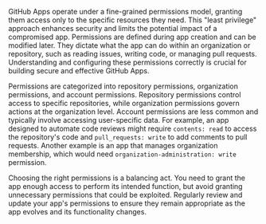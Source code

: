 GitHub Apps operate under a fine-grained permissions model, granting them access only to the specific resources they need. This "least privilege" approach enhances security and limits the potential impact of a compromised app. Permissions are defined during app creation and can be modified later. They dictate what the app can do within an organization or repository, such as reading issues, writing code, or managing pull requests. Understanding and configuring these permissions correctly is crucial for building secure and effective GitHub Apps.

Permissions are categorized into repository permissions, organization permissions, and account permissions. Repository permissions control access to specific repositories, while organization permissions govern actions at the organization level. Account permissions are less common and typically involve accessing user-specific data. For example, an app designed to automate code reviews might require `contents: read` to access the repository's code and `pull_requests: write` to add comments to pull requests. Another example is an app that manages organization membership, which would need `organization-administration: write` permission.

Choosing the right permissions is a balancing act. You need to grant the app enough access to perform its intended function, but avoid granting unnecessary permissions that could be exploited. Regularly review and update your app's permissions to ensure they remain appropriate as the app evolves and its functionality changes.